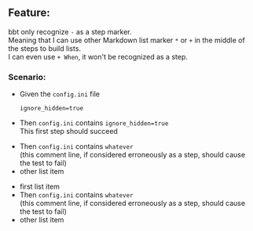## Feature:

bbt only recognize `-` as a step marker.  
Meaning that I can use other Markdown list marker `*` or `+` in the middle of the steps to build lists.  
I can even use `+ When`, it won't be recognized as a step.

### Scenario:
- Given the `config.ini` file
  ```
  ignore_hidden=true
  ```

- Then `config.ini` contains `ignore_hidden=true`  
  This first step should succeed

+ Then `config.ini` contains `whatever`  
  (this comment line, if considered erroneously as a step, should cause the test to fail)
+ other list item
  
* first list item
* Then `config.ini` contains `whatever`  
  (this comment line, if considered erroneously as a step, should cause the test to fail)
* other list item
